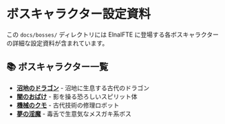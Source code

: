 # ボスキャラクター設定資料

この `docs/bosses/` ディレクトリには ElnalFTE に登場する各ボスキャラクターの詳細な設定資料が含まれています。

## 📚 ボスキャラクター一覧

- **[沼地のドラゴン](swamp-dragon.md)** - 沼地に生息する古代のドラゴン
- **[闇のおばけ](dark-ghost.md)** - 影を操る恐ろしいスピリット体
- **[機械のクモ](mech-spider.md)** - 古代技術の修理ロボット
- **[夢の淫魔](dream-demon.md)** - 毒舌で生意気なメスガキ系ボス
